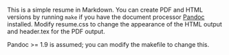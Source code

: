 This is a simple resume in Markdown.  You can create PDF and HTML versions by
running `make` if you have the document processor
[Pandoc](http://johnmacfarlane.net/pandoc/) installed.  Modify resume.css to
change the appearance of the HTML output and header.tex for the PDF output.

Pandoc >= 1.9 is assumed; you can modify the makefile to change this.
